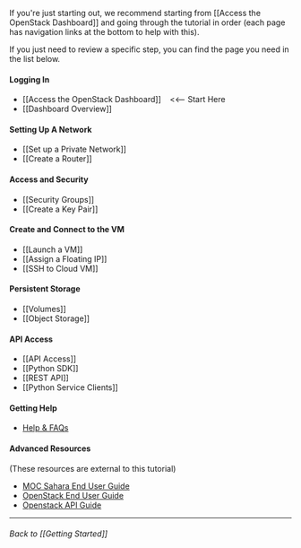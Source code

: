 If you're just starting out, we recommend starting from [[Access the OpenStack Dashboard]] and going through the tutorial in order (each page has navigation links at the bottom to help with this).  

If you just need to review a specific step, you can find the page you need in the list below.

#### Logging In    
* [[Access the OpenStack Dashboard]]&nbsp;&nbsp;&nbsp;  <<-- Start Here
* [[Dashboard Overview]]   

#### Setting Up A Network
* [[Set up a Private Network]]  
* [[Create a Router]]

#### Access and Security
*  [[Security Groups]]
*  [[Create a Key Pair]]

#### Create and Connect to the VM
*  [[Launch a VM]]
*  [[Assign a Floating IP]]
*  [[SSH to Cloud VM]]

#### Persistent Storage
*  [[Volumes]]
*  [[Object Storage]]

#### API Access 
*  [[API Access]] 
*  [[Python SDK]]
*  [[REST API]]
*  [[Python Service Clients]]

#### Getting Help 
* [Help & FAQs](https://massopen.cloud/blog/wiki/kaizenfaqs/)

#### Advanced Resources
(These resources are external to this tutorial)
* [MOC Sahara End User Guide](https://massopen.cloud/sahara-user-guide/)
* [OpenStack End User Guide](https://docs.openstack.org/user-guide/)
* [Openstack API Guide](https://developer.openstack.org/api-guide/quick-start/)
***

###### Back to [[Getting Started]]
